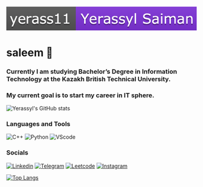 ![Header](https://github.com/yerass11/yerass11/blob/main/assets/yerass.png)

# saleem 👋
### Currently I am studying Bachelor’s Degree in Information Technology at the Kazakh British Technical University.

### My current goal is to start my career in IT sphere.

![Yerassyl's GitHub stats](https://github-readme-stats.vercel.app/api?username=yerass11&show_icons=true&theme=radical)

### Languages and Tools
![C++](https://img.shields.io/badge/-C++-BC8F8F??style=for-the-badge&logo=C%2b%2b&logoColor=00BFFF)
![Python](https://img.shields.io/badge/-Python-BC8F8F??style=for-the-badge&logo=python)
![VScode](https://img.shields.io/badge/-VScode-BC8F8F??style=for-the-badge&logo=VisualStudiocode&logoColor=4169E1)


### Socials
[![Linkedin](https://img.shields.io/badge/-Linkedin-1E90FF??style=for-the-badge&logo=linkedin&logoColor=FFFFFF)](https://www.linkedin.com/in/erasyl-saiman-89367824b/)
[![Telegram](https://img.shields.io/badge/-Telegram-00BFFF??style=for-the-badge&logo=telegram&logoColor=000000)](https://t.me/yerass1ll)
[![Leetcode](https://img.shields.io/badge/-Leetcode-FFFF00??style=for-the-badge&logo=leetcode&logoColor=000000)](https://www.linkedin.com/in/erasyl-saiman-89367824b/)
[![Instagram](https://img.shields.io/badge/-Instagram-B4068E??style=for-the-badge&logo=instagram&logoColor=000000)](https://www.instagram.com/yerass1ll/?next=%2F)




[![Top Langs](https://github-readme-stats.vercel.app/api/top-langs/?username=yerass11&layout=compact)](https://github.com/yerass11/github-readme-stats)
